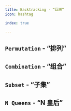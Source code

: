 ```yaml
---
title: Backtracking - “回溯”
icon: hashtag

index: true

---
```


<!-- more -->

## `Permutation` - “排列”

<!-- 全排列 -->
<!-- @include: @leetcode/problems/0x0000.md#0046 -->

<!-- 全排列 II -->
<!-- @include: @leetcode/problems/0x0000.md#0047 -->

## `Combination` - “组合”

<!-- 组合 -->
<!-- @include: @leetcode/problems/0x0000.md#0077 -->

<!-- 组合总和 -->
<!-- @include: @leetcode/problems/0x0000.md#0039 -->

<!-- 组合总和 II -->
<!-- @include: @leetcode/problems/0x0000.md#0040 -->

<!-- 组合总和 III -->
<!-- @include: @leetcode/problems/0x0200.md#0216 -->

## `Subset` - “子集”

<!-- 子集 -->
<!-- @include: @leetcode/problems/0x0000.md#0078 -->

<!-- 子集 II -->
<!-- @include: @leetcode/problems/0x0000.md#0090 -->

## `N Queens` - “N 皇后”

<!-- N 皇后 -->
<!-- @include: @leetcode/problems/0x0000.md#0051 -->

<!-- N 皇后 II -->
<!-- @include: @leetcode/problems/0x0000.md#0052 -->


